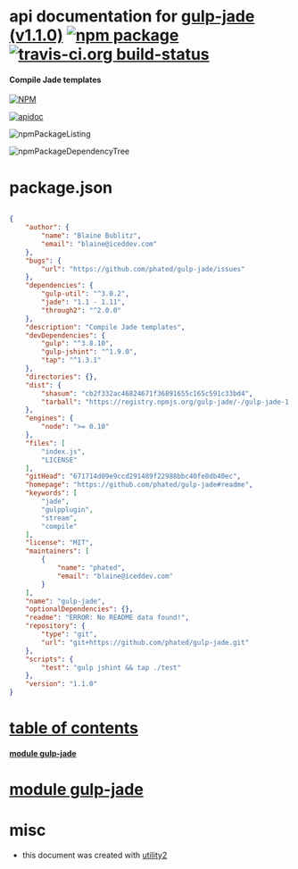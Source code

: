 # api documentation for  [gulp-jade (v1.1.0)](https://github.com/phated/gulp-jade#readme)  [![npm package](https://img.shields.io/npm/v/npmdoc-gulp-jade.svg?style=flat-square)](https://www.npmjs.org/package/npmdoc-gulp-jade) [![travis-ci.org build-status](https://api.travis-ci.org/npmdoc/node-npmdoc-gulp-jade.svg)](https://travis-ci.org/npmdoc/node-npmdoc-gulp-jade)
#### Compile Jade templates

[![NPM](https://nodei.co/npm/gulp-jade.png?downloads=true)](https://www.npmjs.com/package/gulp-jade)

[![apidoc](https://npmdoc.github.io/node-npmdoc-gulp-jade/build/screenCapture.buildNpmdoc.browser.%252Fhome%252Ftravis%252Fbuild%252Fnpmdoc%252Fnode-npmdoc-gulp-jade%252Ftmp%252Fbuild%252Fapidoc.html.png)](https://npmdoc.github.io/node-npmdoc-gulp-jade/build/apidoc.html)

![npmPackageListing](https://npmdoc.github.io/node-npmdoc-gulp-jade/build/screenCapture.npmPackageListing.svg)

![npmPackageDependencyTree](https://npmdoc.github.io/node-npmdoc-gulp-jade/build/screenCapture.npmPackageDependencyTree.svg)



# package.json

```json

{
    "author": {
        "name": "Blaine Bublitz",
        "email": "blaine@iceddev.com"
    },
    "bugs": {
        "url": "https://github.com/phated/gulp-jade/issues"
    },
    "dependencies": {
        "gulp-util": "^3.0.2",
        "jade": "1.1 - 1.11",
        "through2": "^2.0.0"
    },
    "description": "Compile Jade templates",
    "devDependencies": {
        "gulp": "^3.8.10",
        "gulp-jshint": "^1.9.0",
        "tap": "^1.3.1"
    },
    "directories": {},
    "dist": {
        "shasum": "cb2f332ac46824671f36891655c165c591c33bd4",
        "tarball": "https://registry.npmjs.org/gulp-jade/-/gulp-jade-1.1.0.tgz"
    },
    "engines": {
        "node": ">= 0.10"
    },
    "files": [
        "index.js",
        "LICENSE"
    ],
    "gitHead": "671714d09e9ccd291489f22988bbc40fe8db40ec",
    "homepage": "https://github.com/phated/gulp-jade#readme",
    "keywords": [
        "jade",
        "gulpplugin",
        "stream",
        "compile"
    ],
    "license": "MIT",
    "maintainers": [
        {
            "name": "phated",
            "email": "blaine@iceddev.com"
        }
    ],
    "name": "gulp-jade",
    "optionalDependencies": {},
    "readme": "ERROR: No README data found!",
    "repository": {
        "type": "git",
        "url": "git+https://github.com/phated/gulp-jade.git"
    },
    "scripts": {
        "test": "gulp jshint && tap ./test"
    },
    "version": "1.1.0"
}
```



# <a name="apidoc.tableOfContents"></a>[table of contents](#apidoc.tableOfContents)

#### [module gulp-jade](#apidoc.module.gulp-jade)



# <a name="apidoc.module.gulp-jade"></a>[module gulp-jade](#apidoc.module.gulp-jade)



# misc
- this document was created with [utility2](https://github.com/kaizhu256/node-utility2)
